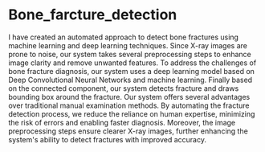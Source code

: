 # Bone_farcture_detection
 I have created an automated approach to detect bone fractures using machine learning  and deep learning techniques. Since X-ray images are prone to noise, our system takes several preprocessing  steps to enhance image clarity and remove unwanted features. To address the challenges of  bone fracture diagnosis, our system uses a deep learning model based on Deep  Convolutional Neural Networks and machine learning. Finally based on the connected  component, our system detects fracture and draws bounding box around the fracture. Our  system offers several advantages over traditional manual examination methods. By  automating the fracture detection process, we reduce the reliance on human expertise,  minimizing the risk of errors and enabling faster diagnosis. Moreover, the image  preprocessing steps ensure clearer X-ray images, further enhancing the system's ability to  detect fractures with improved accuracy.
